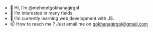 - 👋 Hi, I’m @mehmetgokhanagirgol
- 👀 I’m interested in many fields.
- 🌱 I’m currently learning web development with JS.
- 📫 How to reach me ? Just email me on gokhanagirgol@gmail.com

<!---
mehmetgokhanagirgol/mehmetgokhanagirgol is a ✨ special ✨ repository because its `README.md` (this file) appears on your GitHub profile.
You can click the Preview link to take a look at your changes.
--->
